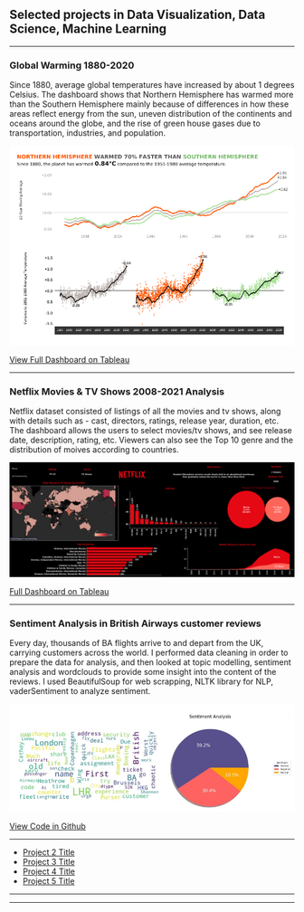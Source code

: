 ## Selected projects in Data Visualization, Data Science, Machine Learning 

---

### Global Warming 1880-2020

Since 1880, average global temperatures have increased by about 1 degrees Celsius. The dashboard shows that Northern Hemisphere has warmed more than the Southern Hemisphere mainly because of differences in how these areas reflect energy from the sun, uneven distribution of the continents and oceans around the globe, and the rise of green house gases due to transportation, industries, and population. 

<img src="images/Dashboard 2.png?raw=true"/>

[View Full Dashboard on Tableau](https://public.tableau.com/app/profile/pooja.bhoi/viz/WarmingofEarth1880-2020MoM/Dashboard2)


---

### Netflix Movies & TV Shows 2008-2021 Analysis

Netflix dataset consisted of listings of all the movies and tv shows, along with details such as - cast, directors, ratings, release year, duration, etc. The dashboard allows the users to select movies/tv shows, and see release date, description, rating, etc. Viewers can also see the Top 10 genre and the distribution of moives according to countries. 

 <img src="images/Dashboard 1.png?raw=true"/>


[Full Dashboard on Tableau](https://public.tableau.com/app/profile/pooja.bhoi/viz/Netflix2008-2021_16825461016280/Dashboard1)

----

### Sentiment Analysis in British Airways customer reviews 

Every day, thousands of BA flights arrive to and depart from the UK, carrying customers across the world. I performed data cleaning in order to prepare the data for analysis, and then looked at topic modelling, sentiment analysis and wordclouds to provide some insight into the content of the reviews. I used BeautifulSoup for web scrapping, NLTK library for NLP, vaderSentiment to analyze sentiment. 

 <img src="images/sentiment analysis BA.jpg?raw=true"/>


[View Code in Github](https://github.com/pooja-bhoi/British-Airways-Internship-Project)

----
- [Project 2 Title](http://example.com/)
- [Project 3 Title](http://example.com/)
- [Project 4 Title](http://example.com/)
- [Project 5 Title](http://example.com/)

---




---
